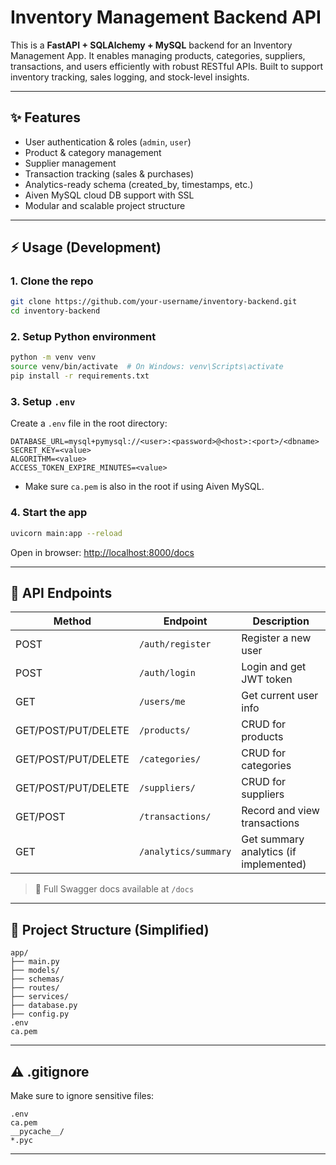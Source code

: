 # Inventory Management Backend API

This is a **FastAPI + SQLAlchemy + MySQL** backend for an Inventory Management App. It enables managing products, categories, suppliers, transactions, and users efficiently with robust RESTful APIs. Built to support inventory tracking, sales logging, and stock-level insights.

---

## ✨ Features

- User authentication & roles (`admin`, `user`)
- Product & category management
- Supplier management
- Transaction tracking (sales & purchases)
- Analytics-ready schema (created_by, timestamps, etc.)
- Aiven MySQL cloud DB support with SSL
- Modular and scalable project structure

---

## ⚡ Usage (Development)

### 1. Clone the repo
```bash
git clone https://github.com/your-username/inventory-backend.git
cd inventory-backend
```

### 2. Setup Python environment
```bash
python -m venv venv
source venv/bin/activate  # On Windows: venv\Scripts\activate
pip install -r requirements.txt
```

### 3. Setup `.env`
Create a `.env` file in the root directory:

```env
DATABASE_URL=mysql+pymysql://<user>:<password>@<host>:<port>/<dbname>
SECRET_KEY=<value>
ALGORITHM=<value>
ACCESS_TOKEN_EXPIRE_MINUTES=<value>
```

- Make sure `ca.pem` is also in the root if using Aiven MySQL.

### 4. Start the app
```bash
uvicorn main:app --reload
```

Open in browser: [http://localhost:8000/docs](http://localhost:8000/docs)

---

## 🧭 API Endpoints

| Method | Endpoint | Description |
|--------|----------|-------------|
| POST   | `/auth/register` | Register a new user |
| POST   | `/auth/login` | Login and get JWT token |
| GET    | `/users/me` | Get current user info |
| GET/POST/PUT/DELETE | `/products/` | CRUD for products |
| GET/POST/PUT/DELETE | `/categories/` | CRUD for categories |
| GET/POST/PUT/DELETE | `/suppliers/` | CRUD for suppliers |
| GET/POST | `/transactions/` | Record and view transactions |
| GET    | `/analytics/summary` | Get summary analytics (if implemented) |

> 📘 Full Swagger docs available at `/docs`

---

## 📂 Project Structure (Simplified)

```
app/
├── main.py
├── models/
├── schemas/
├── routes/
├── services/
├── database.py
├── config.py
.env
ca.pem
```

---

## ⚠️ .gitignore

Make sure to ignore sensitive files:

```gitignore
.env
ca.pem
__pycache__/
*.pyc
```

---
